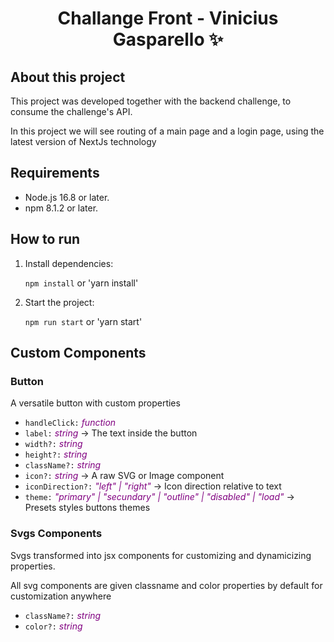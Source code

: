 <h1  align="center">Challange Front - Vinicius Gasparello ✨</h1>


##  About this project

This project was developed together with the backend challenge, to consume the challenge's API.

In this project we will see routing of a main page and a login page, using the latest version of NextJs technology

## Requirements

- Node.js 16.8 or later.
- npm 8.1.2 or later.

## How to run

1. Install dependencies:

	`npm install` or 'yarn install'

2. Start the project:

   `npm run start` or 'yarn start'

## Custom Components

###  Button

 A versatile button with custom properties

- `handleClick:` <em style="color:purple;">function</em> 
- `label:` <em style="color:purple;">string</em> <label> -> The text inside the button</label>
- `width?:` <em style="color:purple;">string</em>
- `height?:` <em style="color:purple;">string</em> 
- `className?:` <em style="color:purple;">string</em>
- `icon?:` <em style="color:purple;">string</em> <label> -> A raw SVG or Image component</label>
- `iconDirection?:` <em style="color:purple;">"left" | "right"</em> <label> -> Icon direction relative to text</label>
- `theme:` <em style="color:purple;">"primary" | "secundary" | "outline" | "disabled" | "load"</em> <label> -> Presets styles buttons themes</label>

### Svgs Components

 Svgs transformed into jsx components for customizing and dynamicizing properties.

All svg components are given classname and color properties by default for customization anywhere

- `className?:` <em style="color:purple;">string</em>
- `color?:` <em style="color:purple;">string</em>




  
